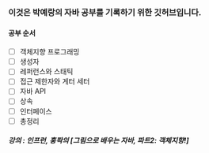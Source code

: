 ### 이것은 박예랑의 자바 공부를 기록하기 위한 깃허브입니다.

#### 공부 순서
 - [ ] 객체지향 프로그래밍
 - [ ] 생성자
 - [ ] 레퍼런스와 스태틱
 - [ ] 접근 제한자와 게터 세터
 - [ ] 자바 API
 - [ ] 상속
 - [ ] 인터페이스
 - [ ] 총정리

##### 강의 : 인프런, 홍팍의 [그림으로 배우는 자바, 파트2: 객체지향!]
